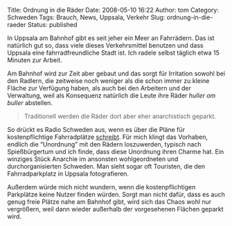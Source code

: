 Title: Ordnung in die Räder
Date: 2008-05-10 16:22
Author: tom
Category: Schweden
Tags: Brauch, News, Uppsala, Verkehr
Slug: ordnung-in-die-raeder
Status: published

In Uppsala am Bahnhof gibt es seit jeher ein Meer an Fahrrädern. Das ist
natürlich gut so, dass viele dieses Verkehrsmittel benutzen und dass
Uppsala eine fahrradfreundliche Stadt ist. Ich radele selbst täglich
etwa 15 Minuten zur Arbeit.

Am Bahnhof wird zur Zeit aber gebaut und das sorgt für Irritation sowohl
bei den Radlern, die zeitweise noch weniger als die schon immer zu
kleine Fläche zur Verfügung haben, als auch bei den Arbeitern und der
Verwaltung, weil als Konsequenz natürlich die Leute ihre Räder *huller
om buller* abstellen.

> Traditionell werden die Räder dort aber eher anarchistisch geparkt.

So drückt es Radio Schweden aus, wenn es über die Pläne für
kostenpflichtige Fahrradplätze
[schreibt](http://www.sr.se/cgi-bin/international/nyhetssidor/artikel.asp?nyheter=1&programid=2108&Artikel=2061607).
Für mich klingt das Vorhaben, endlich die “Unordnung” mit den Rädern
loszuwerden, typisch nach Spießbürgertum und ich finde, dass diese
Unordnung ihren Charme hat. Ein winziges Stück Anarchie im ansonsten
wohlgeordneten und durchorganisierten Schweden. Man sieht sogar oft
Touristen, die den Fahrradparkplatz in Uppsala fotografieren.

Außerdem würde mich nicht wundern, wenn die kostenpflichtigen Parkplätze
keine Nutzer finden würden. Sorgt man nicht dafür, dass es auch genug
freie Plätze nahe am Bahnhof gibt, wird sich das Chaos wohl nur
vergrößern, weil dann wieder außerhalb der vorgesehenen Flächen geparkt
wird.


